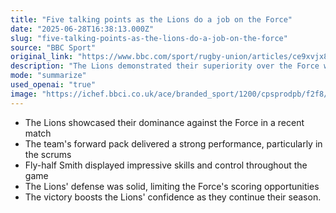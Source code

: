 ```yaml
---
title: "Five talking points as the Lions do a job on the Force"
date: "2025-06-28T16:38:13.000Z"
slug: "five-talking-points-as-the-lions-do-a-job-on-the-force"
source: "BBC Sport"
original_link: "https://www.bbc.com/sport/rugby-union/articles/ce9xvjx8mp0o"
description: "The Lions demonstrated their superiority over the Force with a strong performance in all aspects of the game, boosting their confidence for the rest of the season."
mode: "summarize"
used_openai: "true"
image: "https://ichef.bbci.co.uk/ace/branded_sport/1200/cpsprodpb/f2f8/live/ebef5330-5437-11f0-b4be-8f7caf53b80c.jpg"
---
```


- The Lions showcased their dominance against the Force in a recent match
- The team's forward pack delivered a strong performance, particularly in the scrums
- Fly-half Smith displayed impressive skills and control throughout the game
- The Lions' defense was solid, limiting the Force's scoring opportunities
- The victory boosts the Lions' confidence as they continue their season.